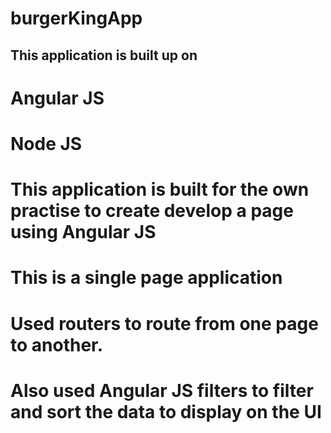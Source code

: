 # burgerKingApp

## This application is built up on
# Angular JS
# Node JS

# This application is built for the own practise to create develop a page using Angular JS
# This is a single page application
# Used routers to route from one page to another.
# Also used Angular JS filters to filter and sort the data to display on the UI
